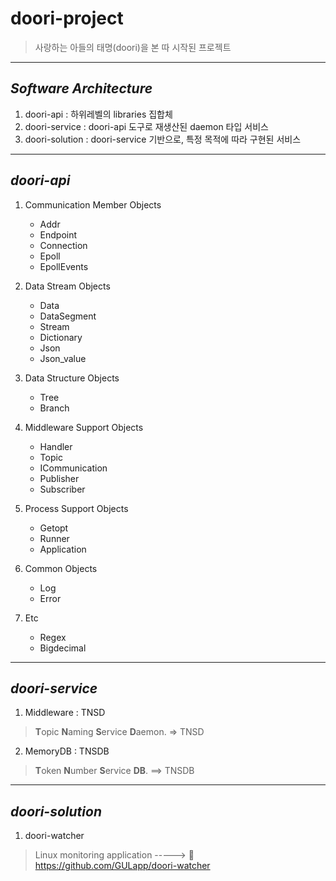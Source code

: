 # **doori-project**
> 사랑하는 아들의 태명(doori)을 본 따 시작된 프로젝트
------------------------------

## *Software Architecture*
1. doori-api : 하위레벨의 libraries 집합체
2. doori-service : doori-api 도구로 재생산된 daemon 타입 서비스
3. doori-solution : doori-service 기반으로, 특정 목적에 따라 구현된 서비스
------------------------------

## *doori-api*
1. Communication Member Objects
   - Addr
   - Endpoint
   - Connection
   - Epoll
   - EpollEvents
   
2. Data Stream Objects
   - Data
   - DataSegment
   - Stream
   - Dictionary
   - Json
   - Json_value
   
3. Data Structure Objects
   - Tree
   - Branch
   
4. Middleware Support Objects
   - Handler
   - Topic
   - ICommunication
   - Publisher
   - Subscriber
 
5. Process Support Objects
   - Getopt
   - Runner
   - Application
 
6. Common Objects
   - Log
   - Error
 
6. Etc
   - Regex
   - Bigdecimal

------------------------------

## *doori-service*
1. Middleware : TNSD 
> **T**opic **N**aming **S**ervice **D**aemon. => TNSD

2. MemoryDB : TNSDB
> **T**oken **N**umber **S**ervice **DB**. ==> TNSDB

------------------------------
## *doori-solution*
1. doori-watcher
> Linux monitoring application -----> 	https://github.com/GULapp/doori-watcher 